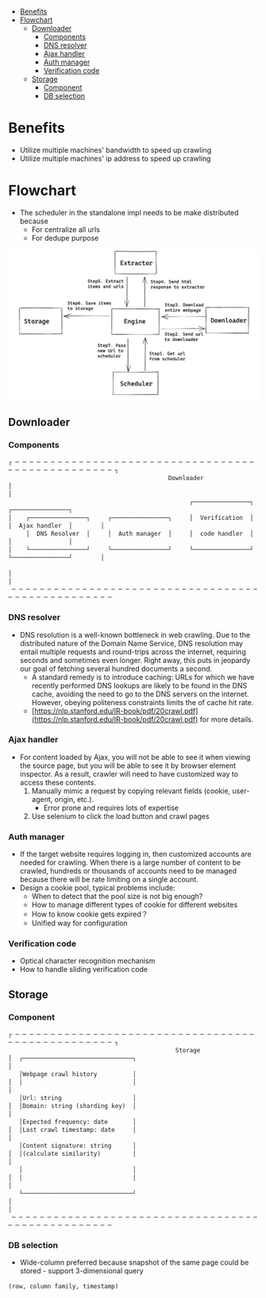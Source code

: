 
- [Benefits](#benefits)
- [Flowchart](#flowchart)
  - [Downloader](#downloader)
    - [Components](#components)
    - [DNS resolver](#dns-resolver)
    - [Ajax handler](#ajax-handler)
    - [Auth manager](#auth-manager)
    - [Verification code](#verification-code)
  - [Storage](#storage)
    - [Component](#component)
    - [DB selection](#db-selection)

# Benefits

* Utilize multiple machines' bandwidth to speed up crawling
* Utilize multiple machines' ip address to speed up crawling

# Flowchart

* The scheduler in the standalone impl needs to be make distributed because
  * For centralize all urls
  * For dedupe purpose

![](../.gitbook/assets/crawler_overallflow.png)

## Downloader

### Components

```
┌ ─ ─ ─ ─ ─ ─ ─ ─ ─ ─ ─ ─ ─ ─ ─ ─ ─ ─ ─ ─ ─ ─ ─ ─ ─ ─ ─ ─ ─ ─ ─ ─ ─ ─ ─ ─ ─ ─ ─ ─ ─ ─ ─ ─ ─ ─ ─ ─ ─ ┐
                                             Downloader                                              
│                                                                                                   │
                                                   ┌────────────────┐     ┌────────────────┐         
│    ┌────────────────┐     ┌────────────────┐     │  Verification  │     │  Ajax handler  │        │
     │  DNS Resolver  │     │  Auth manager  │     │  code handler  │     │                │         
│    └────────────────┘     └────────────────┘     └────────────────┘     └────────────────┘        │

│                                                                                                   │
 ─ ─ ─ ─ ─ ─ ─ ─ ─ ─ ─ ─ ─ ─ ─ ─ ─ ─ ─ ─ ─ ─ ─ ─ ─ ─ ─ ─ ─ ─ ─ ─ ─ ─ ─ ─ ─ ─ ─ ─ ─ ─ ─ ─ ─ ─ ─ ─ ─ ─
```

### DNS resolver

* DNS resolution is a well-known bottleneck in web crawling. Due to the distributed nature of the Domain Name Service, DNS resolution may entail multiple requests and round-trips across the internet, requiring seconds and sometimes even longer. Right away, this puts in jeopardy our goal of fetching several hundred documents a second. 
  * A standard remedy is to introduce caching: URLs for which we have recently performed DNS lookups are likely to be found in the DNS cache, avoiding the need to go to the DNS servers on the internet. However, obeying politeness constraints limits the of cache hit rate.
  * [https://nlp.stanford.edu/IR-book/pdf/20crawl.pdf](https://nlp.stanford.edu/IR-book/pdf/20crawl.pdf) for more details.

### Ajax handler

* For content loaded by Ajax, you will not be able to see it when viewing the source page, but you will be able to see it by browser element inspector. As a result, crawler will need to have customized way to access these contents. 
  1. Manually mimic a request by copying relevant fields (cookie, user-agent, origin, etc.).
     * Error prone and requires lots of expertise
  2. Use selenium to click the load button and crawl pages

### Auth manager

* If the target website requires logging in, then customized accounts are needed for crawling. When there is a large number of content to be crawled, hundreds or thousands of accounts need to be managed because there will be rate limiting on a single account. 
* Design a cookie pool, typical problems include:
  * When to detect that the pool size is not big enough?
  * How to manage different types of cookie for different websites
  * How to know cookie gets expired？
  * Unified way for configuration

### Verification code

* Optical character recognition mechanism
* How to handle sliding verification code


## Storage

### Component

```
┌ ─ ─ ─ ─ ─ ─ ─ ─ ─ ─ ─ ─ ─ ─ ─ ─ ─ ─ ─ ─ ─ ─ ─ ─ ─ ─ ─ ─ ─ ─ ─ ─ ─ ─ ─ ─ ─ ─ ─ ─ ─ ─ ─ ─ ─ ─ ─ ─ ─ ┐
                                               Storage                                               
│  ┌───────────────────────────────┐                                                                │
   │Webpage crawl history          │                                                                 
│  │                               │                                                                │
   │Url: string                    │                                                                 
│  │Domain: string (sharding key)  │                                                                │
   │Expected frequency: date       │                                                                 
│  │Last crawl timestamp: date     │                                                                │
   │Content signature: string      │                                                                 
│  │(calculate similarity)         │                                                                │
   │                               │                                                                 
│  │                               │                                                                │
   └───────────────────────────────┘                                                                 
│                                                                                                   │
 ─ ─ ─ ─ ─ ─ ─ ─ ─ ─ ─ ─ ─ ─ ─ ─ ─ ─ ─ ─ ─ ─ ─ ─ ─ ─ ─ ─ ─ ─ ─ ─ ─ ─ ─ ─ ─ ─ ─ ─ ─ ─ ─ ─ ─ ─ ─ ─ ─ ─
```

### DB selection

* Wide-column preferred because snapshot of the same page could be stored - support 3-dimensional query

```
(row, column family, timestamp)
```
